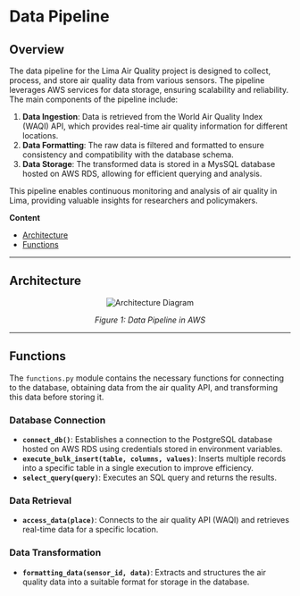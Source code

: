 # Data Pipeline

## Overview

The data pipeline for the Lima Air Quality project is designed to collect, process, and store air quality data from various sensors. The pipeline leverages AWS services for data storage, ensuring scalability and reliability. The main components of the pipeline include:

1. **Data Ingestion**: Data is retrieved from the World Air Quality Index (WAQI) API, which provides real-time air quality information for different locations.
2. **Data Formatting**: The raw data is filtered and formatted to ensure consistency and compatibility with the database schema.
3. **Data Storage**: The transformed data is stored in a MysSQL database hosted on AWS RDS, allowing for efficient querying and analysis.

This pipeline enables continuous monitoring and analysis of air quality in Lima, providing valuable insights for researchers and policymakers.

**Content**

- [Architecture](#architecture)
- [Functions](#functions)

---


## Architecture


<p align="center">
    <img src=https://github.com/user-attachments/assets/acb4aead-e449-4caf-a516-a0b3c774f111 alt="Architecture Diagram">
</p>

<p align="center"><em>Figure 1: Data Pipeline in AWS</em></p>


---
## Functions

The `functions.py` module contains the necessary functions for connecting to the database, obtaining data from the air quality API, and transforming this data before storing it.

### Database Connection
- **`connect_db()`**: Establishes a connection to the PostgreSQL database hosted on AWS RDS using credentials stored in environment variables.
- **`execute_bulk_insert(table, columns, values)`**: Inserts multiple records into a specific table in a single execution to improve efficiency.
- **`select_query(query)`**: Executes an SQL query and returns the results.

### Data Retrieval
- **`access_data(place)`**: Connects to the air quality API (WAQI) and retrieves real-time data for a specific location.
  
### Data Transformation
- **`formatting_data(sensor_id, data)`**: Extracts and structures the air quality data into a suitable format for storage in the database.
